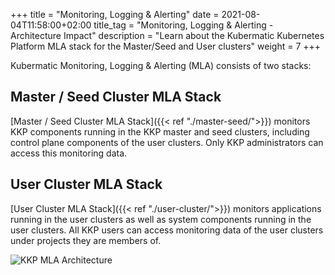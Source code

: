 +++
title = "Monitoring, Logging & Alerting"
date = 2021-08-04T11:58:00+02:00
title_tag = "Monitoring, Logging & Alerting - Architecture Impact"
description = "Learn about the Kubermatic Kubernetes Platform MLA stack for the Master/Seed and User clusters"
weight = 7
+++

Kubermatic Monitoring, Logging & Alerting (MLA) consists of two stacks:

## Master / Seed Cluster MLA Stack

[Master / Seed Cluster MLA Stack]({{< ref "./master-seed/">}}) monitors KKP components running in the KKP master and seed clusters, including control plane components of the user clusters. Only KKP administrators can access this monitoring data.

## User Cluster MLA Stack

[User Cluster MLA Stack]({{< ref "./user-cluster/">}}) monitors applications running in the user clusters as well as system components running in the user clusters. All KKP users can access monitoring data of the user clusters under projects they are members of.

![KKP MLA Architecture](@/images/architecture/kkp-mla-architecture.png?classes=shadow,border "KKP MLA Architecture")
